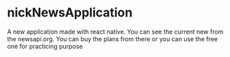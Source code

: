 # nickNewsApplication
A new application made with react native. You can see the current new from the newsapi.org. You can buy the plans from there or you can use the free one for practicing purpose
